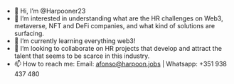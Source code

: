- 👋 Hi, I’m @Harpooner23
- 👀 I’m interested in understanding what are the HR challenges on Web3, metaverse, NFT and DeFi companies, and what kind of solutions are surfacing.
- 🌱 I’m currently learning everything web3!
- 💞️ I’m looking to collaborate on HR projects that develop and attract the talent that seems to be scarce in this industry.
- 📫 How to reach me: Email: afonso@harpoon.jobs | Whatsapp: +351 938 437 480
